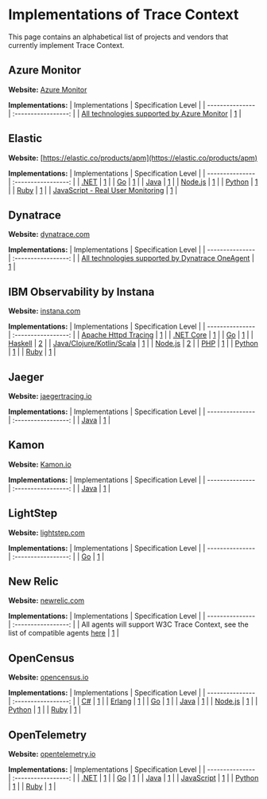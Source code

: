# Implementations of Trace Context

This page contains an alphabetical list of projects and vendors that currently implement Trace Context.

## Azure Monitor
**Website:** [Azure Monitor](https://azure.microsoft.com/services/monitor/)

**Implementations:**
| Implementations | Specification Level |
| --------------- | :-----------------: |
| [All technologies supported by Azure Monitor](https://docs.microsoft.com/azure/azure-monitor/) | [1](https://www.w3.org/TR/trace-context-1/) |

## Elastic

**Website:** [https://elastic.co/products/apm](https://elastic.co/products/apm)

**Implementations:**
| Implementations | Specification Level |
| --------------- | :-----------------: |
| [.NET](https://github.com/elastic/apm-agent-dotnet/blob/700754909b1ac522796294b99adcc98063efcf42/src/Elastic.Apm/DistributedTracing/TraceParent.cs) | [1](https://www.w3.org/TR/trace-context-1/) |
| [Go](https://github.com/elastic/apm-agent-go/blob/0e868bf43005f3f5b3786101960137d7c8760361/module/apmhttp/traceheaders.go) | [1](https://www.w3.org/TR/trace-context-1/) |
| [Java](https://github.com/elastic/apm-agent-java/blob/e4cdde0b860ff37ea57e0ca083c62b319c0ee940/apm-agent-core/src/main/java/co/elastic/apm/agent/impl/transaction/TraceContext.java) | [1](https://www.w3.org/TR/trace-context-1/) |
| [Node.js](https://github.com/elastic/node-traceparent) | [1](https://www.w3.org/TR/trace-context-1/) |
| [Python](https://github.com/elastic/apm-agent-python/blob/50dce143ae15f6c592a70cb858a8c4721dd80ef5/elasticapm/utils/disttracing.py) | [1](https://www.w3.org/TR/trace-context-1/) |
| [Ruby](https://github.com/elastic/apm-agent-ruby/blob/b68f1f12ae48a5c6e757241c65de97a98488ee6a/lib/elastic_apm/trace_context.rb) | [1](https://www.w3.org/TR/trace-context-1/) |
| [JavaScript - Real User Monitoring](https://github.com/elastic/apm-agent-rum-js) | [1](https://www.w3.org/TR/trace-context-1/) |

## Dynatrace
**Website:** [dynatrace.com](https://www.dynatrace.com)

**Implementations:**
| Implementations | Specification Level |
| --------------- | :-----------------: |
| [All technologies supported by Dynatrace OneAgent](https://www.dynatrace.com/news/blog/distributed-tracing-with-w3c-trace-context-for-improved-end-to-end-visibility-eap/) | [1](https://www.w3.org/TR/trace-context-1/) |

## IBM Observability by Instana
**Website:** [instana.com](https://www.instana.com)

**Implementations:**
| Implementations | Specification Level |
| --------------- | :-----------------: |
| [Apache Httpd Tracing](https://www.ibm.com/docs/en/instana-observability/current?topic=technologies-monitoring-apache-httpd) | [1](https://www.w3.org/TR/trace-context-1/) |
| [.NET Core](https://www.nuget.org/packages/Instana.Tracing.Core) | [1](https://www.w3.org/TR/trace-context-1/) |
| [Go](https://github.com/instana/go-sensor) | [1](https://www.w3.org/TR/trace-context-1/) |
| [Haskell](https://hackage.haskell.org/package/instana-haskell-trace-sdk) | [2](https://www.w3.org/TR/trace-context-2/) |
| [Java/Clojure/Kotlin/Scala](https://www.ibm.com/docs/en/SSE1JP5_current/src/pages/ecosystem/jvm/index.html#instana-autotrace) | [1](https://www.w3.org/TR/trace-context-1/) |
| [Node.js](https://www.npmjs.com/package/@instana/collector) | [2](https://www.w3.org/TR/trace-context-2/) |
| [PHP](https://www.ibm.com/docs/en/instana-observability/current?topic=technologies-monitoring-php) | [1](https://www.w3.org/TR/trace-context-1/) |
| [Python](https://pypi.org/project/instana/) | [1](https://www.w3.org/TR/trace-context-1/) |
| [Ruby](https://rubygems.org/gems/instana/) | [1](https://www.w3.org/TR/trace-context-1/) |

## Jaeger
**Website:** [jaegertracing.io](https://www.jaegertracing.io)

**Implementations:**
| Implementations | Specification Level |
| --------------- | :-----------------: |
| [Java](https://github.com/jaegertracing/jaeger-client-java/blob/b50aa159e3949461509d451fa1ded91887b680ad/jaeger-core/src/main/java/io/jaegertracing/internal/propagation/TraceContextCodec.java) | [1](https://www.w3.org/TR/trace-context-1/) |

## Kamon
**Website:** [Kamon.io](https://kamon.io/)

**Implementations:**
| Implementations | Specification Level |
| --------------- | :-----------------: |
| [Java](https://github.com/kamon-io/Kamon/blob/4d5ec29df5/core/kamon-core/src/main/scala/kamon/trace/SpanPropagation.scala#L72) | [1](https://www.w3.org/TR/trace-context-1/) |

## LightStep
**Website:** [lightstep.com](https://lightstep.com)

**Implementations:**
| Implementations | Specification Level |
| --------------- | :-----------------: |
| [Go](https://github.com/lightstep/tracecontext.go) | [1](https://www.w3.org/TR/trace-context-1/) |

## New Relic
**Website:** [newrelic.com](https://newrelic.com/)

**Implementations:**
| Implementations | Specification Level |
| --------------- | :-----------------: |
| All agents will support W3C Trace Context, see the list of compatible agents [here](https://docs.newrelic.com/docs/understand-dependencies/distributed-tracing/enable-configure/enable-distributed-tracing#compatibility-requirements) | [1](https://www.w3.org/TR/trace-context-1/) |

## OpenCensus
**Website:** [opencensus.io](https://opencensus.io)

**Implementations:**
| Implementations | Specification Level |
| --------------- | :-----------------: |
| [C#](https://github.com/census-instrumentation/opencensus-csharp/blob/4a8ddf6727eafda97a06c7c30d8a4fc2ec8b8e2f/src/OpenCensus/Trace/Propagation/TraceContextFormat.cs) | [1](https://www.w3.org/TR/trace-context-1/) |
| [Erlang](https://github.com/census-instrumentation/opencensus-erlang/blob/b3ab781b060b15a3cacbf43717c3aeb0c90c4a08/src/oc_propagation_http_tracecontext.erl) | [1](https://www.w3.org/TR/trace-context-1/) |
| [Go](https://github.com/census-instrumentation/opencensus-go/blob/ae11cd04b7789fa938bb4f0e696fd6bd76463fa4/plugin/ochttp/propagation/tracecontext/propagation.go) | [1](https://www.w3.org/TR/trace-context-1/) |
| [Java](https://github.com/census-instrumentation/opencensus-java/blob/e5e9d9224a1c9c5ee981981cf29e86662aef08c6/impl_core/src/main/java/io/opencensus/implcore/trace/propagation/TraceContextFormat.java) | [1](https://www.w3.org/TR/trace-context-1/) |
| [Node.js](https://github.com/census-instrumentation/opencensus-node/blob/fa97a9b6f19b97e1038ffa9e1be4b407f3844df2/packages/opencensus-propagation-tracecontext/src/tracecontext-format.ts) | [1](https://www.w3.org/TR/trace-context-1/) |
| [Python](https://github.com/census-instrumentation/opencensus-python/blob/2aef803e4a786fe0ffb14b168a8458283ccd72a0/opencensus/trace/propagation/trace_context_http_header_format.py) | [1](https://www.w3.org/TR/trace-context-1/) |
| [Ruby](https://github.com/census-instrumentation/opencensus-ruby/blob/8cb9771b218e440e825c99981ea405d40f735926/lib/opencensus/trace/formatters/trace_context.rb) | [1](https://www.w3.org/TR/trace-context-1/) |

## OpenTelemetry
**Website:** [opentelemetry.io](https://opentelemetry.io)

**Implementations:**
| Implementations | Specification Level |
| --------------- | :-----------------: |
| [.NET](https://github.com/open-telemetry/opentelemetry-dotnet/blob/dcaea5bd456ba9c3515a578fb9645c5a9ae4af0d/src/OpenTelemetry.Api/Context/Propagation/TraceContextFormat.cs#L29) | [1](https://www.w3.org/TR/trace-context-1/) |
| [Go](https://github.com/open-telemetry/opentelemetry-go/blob/3362421c9b41feb586ab003857894d470be57169/plugin/httptrace/httptrace.go) | [1](https://www.w3.org/TR/trace-context-1/) |
| [Java](https://github.com/open-telemetry/opentelemetry-java/blob/63109827ea3ceba7aa099d1d0a612741a887dbac/api/src/main/java/io/opentelemetry/trace/propagation/HttpTraceContext.java) | [1](https://www.w3.org/TR/trace-context-1/) |
| [JavaScript](https://github.com/open-telemetry/opentelemetry-js/blob/a49e7abdab3e313ad2b50a9445a885b3fd0d4783/packages/opentelemetry-core/src/context/propagation/HttpTraceContext.ts) | [1](https://www.w3.org/TR/trace-context-1/) |
| [Python](https://github.com/open-telemetry/opentelemetry-python/blob/dbb3be802bae8e4e5c36748869dbc789e50de217/opentelemetry-api/src/opentelemetry/trace/__init__.py) | [1](https://www.w3.org/TR/trace-context-1/) |
| [Ruby](https://github.com/open-telemetry/opentelemetry-ruby/blob/741ca61a934b05ecbaedffa56a830dc1821ca9a1/api/lib/opentelemetry/distributed_context/propagation/trace_parent.rb) | [1](https://www.w3.org/TR/trace-context-1/) |
